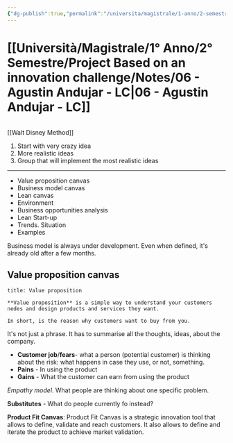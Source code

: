 ```yaml
---
{"dg-publish":true,"permalink":"/universita/magistrale/1-anno/2-semestre/project-based-on-an-innovation-challenge/notes/06-agustin-andujar-lc/","tags":["UNI"]}
---
```


# [[Università/Magistrale/1° Anno/2° Semestre/Project Based on an innovation challenge/Notes/06 - Agustin Andujar - LC\|06 - Agustin Andujar - LC]]

```table-of-contents
```

[[Walt Disney Method]]
1. Start with very crazy idea
2. More realistic ideas
3. Group that will implement the most realistic ideas

---

- Value proposition canvas
- Business model canvas
- Lean canvas
- Environment
- Business opportunities analysis
- Lean Start-up
- Trends. Situation
- Examples

Business model is always under development. Even when defined, it's already old after a few months.

## Value proposition canvas

```ad-Definizione
title: Value proposition

**Value proposition** is a simple way to understand your customers nedes and design products and services they want.

In short, is the reason why customers want to buy from you.

```

It's not just a phrase. It has to summarise all the thoughts, ideas, about the company.

- **Customer job**/**fears**- what a person (potential customer) is thinking about the risk: what happens in case they use, or not, something.
- **Pains** - In using the product
- **Gains** - What the customer can earn from using the product

*Empathy model*. What people are thinking about one specific problem.

**Substitutes** - What do people currently fo instead?

**Product Fit Canvas**:
Product Fit Canvas is a strategic innovation tool that allows to define, validate and reach customers. It also allows to define and iterate the product to achieve market validation.











